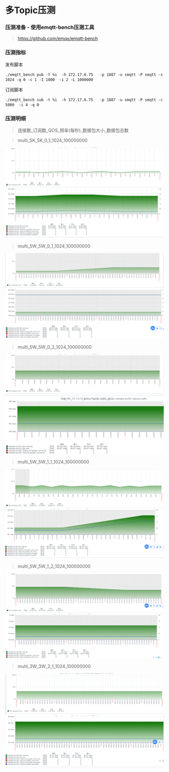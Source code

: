 # 多Topic压测

### 压测准备 - 使用emqtt-bench压测工具
>https://github.com/emqx/emqtt-bench

### 压测指标

发布脚本
```
./emqtt_bench pub -t %i  -h 172.17.6.75   -p 1887 -u smqtt -P smqtt -s 1024 -q 0 -c 1 -I 1000  -i 2 -L 1000000
```

订阅脚本
```订阅
./emqtt_bench sub -t %i  -h 172.17.6.75   -p 1887 -u smqtt -P smqtt -c 5000  -i 4 -q 0
```

### 压测明细
>连接数_订阅数_QOS_频率(每秒)_数据包大小_数据包总数

>multi_5K_5K_0_1_1024_100000000

![multi_1.png](../../assets/images/test/multi_1.png)
![multi_2.png](../../assets/images/test/multi_2.png)

> multi_5W_5W_0_1_1024_100000000

![multi_3.png](../../assets/images/test/multi_3.png)
![multi_4.png](../../assets/images/test/multi_4.png)

> multi_5W_5W_0_2_1024_100000000

![multi_5.png](../../assets/images/test/multi_5.png)
![multi_6.png](../../assets/images/test/multi_6.png)

> multi_5W_5W_1_1_1024_100000000

![multi_7.png](../../assets/images/test/multi_7.png)
![multi_8.png](../../assets/images/test/multi_8.png)

> multi_5W_5W_1_2_1024_100000000

![multi_9.png](../../assets/images/test/multi_9.png)
![multi_10.png](../../assets/images/test/multi_10.png)

> multi_3W_3W_2_1_1024_100000000

![multi_11.png](../../assets/images/test/multi_11.png)
![multi_12.png](../../assets/images/test/multi_12.png)